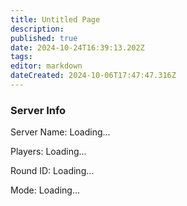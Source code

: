```yaml
---
title: Untitled Page
description: 
published: true
date: 2024-10-24T16:39:13.202Z
tags: 
editor: markdown
dateCreated: 2024-10-06T17:47:47.316Z
---
```


<div>
  <h3>Server Info</h3>
  <p>Server Name: <span id="serverName">Loading...</span></p>
  <p>Players: <span id="players">Loading...</span></p>
  <p>Round ID: <span id="roundID">Loading...</span></p>
  <p>Mode: <span id="mode">Loading...</span></p>
</div>